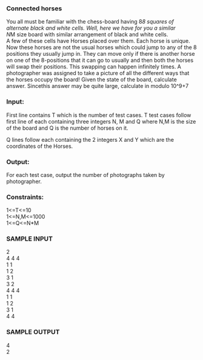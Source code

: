 ### Connected horses
You all must be familiar with the chess-board having 
8*8 squares of alternate black and white cells. Well, here 
we have for you a similar <br/>
N*M size board with similar arrangement of black and white 
cells.<br/>
A few of these cells have Horses placed over them. 
Each horse is unique. Now these horses are not the 
usual horses which could jump to any of the 
8 positions they usually jump in. They can move only if there is another horse on one of the 8-positions that it can     go to usually and then both the horses will swap their positions. This swapping can happen infinitely times.
A photographer was assigned to take a picture of all the different ways that the horses occupy the board! Given the state of the board, calculate answer. Sincethis answer may be quite large, calculate in modulo 
10^9+7
### Input:
First line contains 
T which is the number of test cases.
T test cases follow first line of each containing three integers 
N, M and Q where 
N,M is the size of the board and 
Q is the number of horses on it.<br/>

Q lines follow each containing the 2 integers 
X and Y which are the coordinates of the Horses.
### Output:
For each test case, output the number of photographs taken by photographer.
### Constraints:
1<=T<=10 <br/>
1<=N,M<=1000 <br/>
1<=Q<=N*M <br/>
### SAMPLE INPUT
2 <br/>
4 4 4 <br/>
1 1 <br/>
1 2 <br/>
3 1 <br/>
3 2 <br/>
4 4 4 <br/>
1 1 <br/>
1 2 <br/>
3 1 <br/>
4 4 
### SAMPLE OUTPUT
4 <br/>
2 